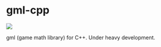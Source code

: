 # gml-cpp
![](https://travis-ci.org/davidyu/gml-cpp.svg?branch=master)

gml (game math library) for C++. Under heavy development.
